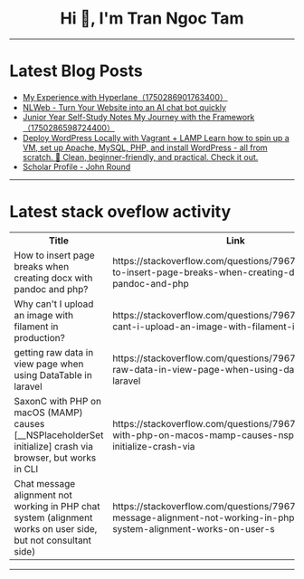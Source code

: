 <h1 align="center">Hi 👋, I'm Tran Ngoc Tam</h1>

---

# Latest Blog Posts 
<!-- BLOG-POST-LIST:START -->
- [My Experience with Hyperlane（1750286901763400）](https://dev.to/member_e911e096/my-experience-with-hyperlane1750286901763400-17k8)
- [NLWeb - Turn Your Website into an AI chat bot quickly](https://dev.to/agenticarch/nlweb-accelerate-agentic-ai-in-your-website-1j56)
- [Junior Year Self-Study Notes My Journey with the Framework（1750286598724400）](https://dev.to/member_a4f1642a/junior-year-self-study-notes-my-journey-with-the-framework1750286598724400-574o)
- [Deploy WordPress Locally with Vagrant + LAMP Learn how to spin up a VM, set up Apache, MySQL, PHP, and install WordPress - all from scratch. 📘 Clean, beginner-friendly, and practical. Check it out.](https://dev.to/bluezeus/deploy-wordpress-locally-with-vagrant-lamp-learn-how-to-spin-up-a-vm-set-up-apache-mysql-php-pe)
- [Scholar Profile - John Round](https://dev.to/puddin1066/scholar-profile-john-round-40oj)
<!-- BLOG-POST-LIST:END -->

---

# Latest stack oveflow activity
<table>
  <tr><th>Title</th><th>Link</th></tr>
  <!-- STACKOVERFLOW:START --><tr><td>How to insert page breaks when creating docx with pandoc and php?</td><td>https://stackoverflow.com/questions/79671248/how-to-insert-page-breaks-when-creating-docx-with-pandoc-and-php</td></tr><tr><td>Why can&#39;t I upload an image with filament in production?</td><td>https://stackoverflow.com/questions/79671078/why-cant-i-upload-an-image-with-filament-in-production</td></tr><tr><td>getting raw data in view page when using DataTable in laravel</td><td>https://stackoverflow.com/questions/79671067/getting-raw-data-in-view-page-when-using-datatable-in-laravel</td></tr><tr><td>SaxonC with PHP on macOS &lpar;MAMP&rpar; causes [__NSPlaceholderSet initialize] crash via browser, but works in CLI</td><td>https://stackoverflow.com/questions/79671062/saxonc-with-php-on-macos-mamp-causes-nsplaceholderset-initialize-crash-via</td></tr><tr><td>Chat message alignment not working in PHP chat system &lpar;alignment works on user side, but not consultant side&rpar;</td><td>https://stackoverflow.com/questions/79670916/chat-message-alignment-not-working-in-php-chat-system-alignment-works-on-user-s</td></tr><!-- STACKOVERFLOW:END -->
</table>

---


